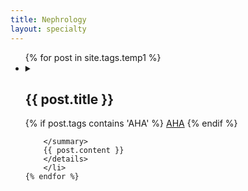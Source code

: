 ```yaml
---
title: Nephrology
layout: specialty
---
```



<ul class="list-of-guidelines">
	{% for post in site.tags.temp1 %}
	<li>
		<details>
		<summary><h2>{{ post.title }}</h2>

{% if post.tags contains 'AHA' %} <a href="{{ site.baseurl }}/aha" class="source-tag">AHA</a> {% endif %} 

		</summary>
		{{ post.content }}
		</details>
    	</li>
	{% endfor %}
</ul>



